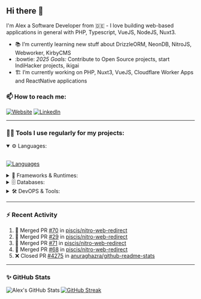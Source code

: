 ## Hi there :wave:

I'm Alex a Software Developer from 🇩🇪 - I love building web-based applications in general with PHP, Typescript, VueJS, NodeJS, Nuxt3.

- :books: I’m currently learning new stuff about DrizzleORM, NeonDB, NitroJS, Webworker, KirbyCMS
- :bowtie: *2025 Goals:* Contribute to Open Source projects, start IndiHacker projects, ikigai
- :building_construction: I’m currently working on PHP, Nuxt3, VueJS, Cloudflare Worker Apps and ReactNative applications

### 📫 How to reach me:

[![Website](https://img.shields.io/website?label=pirsig.net&style=for-the-badge&url=https%3A%2F%2Fpirsig.net)](https://pirsig.net)
[![LinkedIn](https://img.shields.io/badge/LinkedIn-0077B5?style=for-the-badge&logo=linkedin&logoColor=white)](https://linkedin.com/in/alexanderpirsig)

---
### 👨‍💻 Tools I use regularly for my projects:

<details open>
<summary>⚙️ Languages:</summary>
<br>

[![Languages](https://skillicons.dev/icons?i=php,js,ts,sass,css,workers&perline=6)](https://github.com/piscis/)
</details>

<details>
<summary>🤖 Frameworks & Runtimes:</summary>
<br>

[![Frameworks & Runtimes](https://skillicons.dev/icons?i=wordpress,vue,nestjs,nuxtjs,vite,prisma,nodejs,react&perline=6)](https://github.com/piscis/)
</details>


<details>
<summary>🗄️ Databases:</summary>
<br>

[![Databases](https://skillicons.dev/icons?i=mysql,mongodb,redis&perline=6)](https://github.com/piscis/)
</details>

<details>
<summary>🛠️ DevOPS & Tools:</summary>
<br>

[![DevOPS & Tools](https://skillicons.dev/icons?i=bash,docker,git,gitlab,github,cloudflare,vscode&perline=6)](https://github.com/piscis/)
</details>

----

### :zap: Recent Activity

<!--START_SECTION:activity-->
1. 🎉 Merged PR [#70](https://github.com/piscis/nitro-web-redirect/pull/70) in [piscis/nitro-web-redirect](https://github.com/piscis/nitro-web-redirect)
2. 🎉 Merged PR [#29](https://github.com/piscis/nitro-web-redirect/pull/29) in [piscis/nitro-web-redirect](https://github.com/piscis/nitro-web-redirect)
3. 🎉 Merged PR [#71](https://github.com/piscis/nitro-web-redirect/pull/71) in [piscis/nitro-web-redirect](https://github.com/piscis/nitro-web-redirect)
4. 🎉 Merged PR [#68](https://github.com/piscis/nitro-web-redirect/pull/68) in [piscis/nitro-web-redirect](https://github.com/piscis/nitro-web-redirect)
5. ❌ Closed PR [#4275](https://github.com/anuraghazra/github-readme-stats/pull/4275) in [anuraghazra/github-readme-stats](https://github.com/anuraghazra/github-readme-stats)
<!--END_SECTION:activity-->

----

### ✨ GitHub Stats
  <img align="left" alt="Alex's GitHub Stats" src="https://github-readme-stats.pirsig.net/?username=piscis&show_icons=true&hide_border=true&count_private=true&show_icons=true" />

[![GitHub Streak](https://github-readme-streak-stats.pirsig.net/?user=piscis&theme=light&card_width=380)](https://github.com/piscis)

[website]: https://pirsig.net
[linkedin]: https://linkedin.com/in/alexanderpirsig
